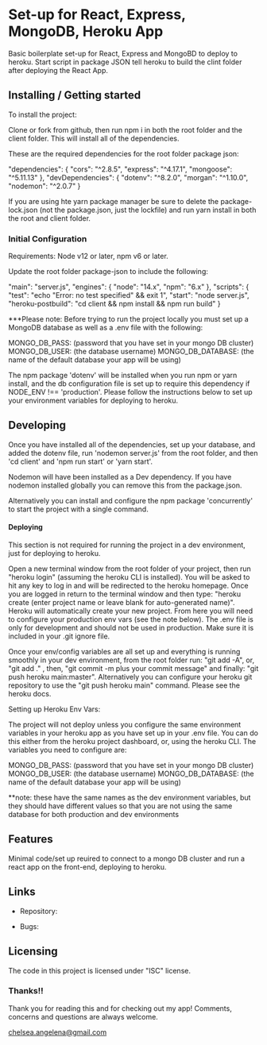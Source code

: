 # Set-up for React, Express, MongoDB, Heroku App

Basic boilerplate set-up for React, Express and MongoBD to deploy to heroku. Start script in package JSON tell heroku to build the clint folder after deploying the React App.

## Installing / Getting started

To install the project:

Clone or fork from github, then run npm i in both the root folder and the client folder. This will install all of the dependencies.

These are the required dependencies for the root folder package json:

  "dependencies": {
    "cors": "^2.8.5",
    "express": "^4.17.1",
    "mongoose": "^5.11.13"
  },
  "devDependencies": {
    "dotenv": "^8.2.0",
    "morgan": "^1.10.0",
    "nodemon": "^2.0.7"
  }

If you are using hte yarn package manager be sure to delete the package-lock.json (not the package.json, just the lockfile) and run yarn install in both the root and client folder.

### Initial Configuration
Requirements: Node v12 or later, npm v6 or later.

Update the root folder package-json to include the following:

"main": "server.js",
	"engines": {
		"node": "14.x",
		"npm": "6.x"
	},
  "scripts": {
		"test": "echo \"Error: no test specified\" && exit 1",
		"start": "node server.js",
		"heroku-postbuild": "cd client && npm install && npm run build"
  }

***Please note: Before trying to run the project locally you must set up a MongoDB database as well as a .env file with the following:

MONGO_DB_PASS: (password that you have set in your mongo DB cluster)
MONGO_DB_USER: (the database username)
MONGO_DB_DATABASE: (the name of the default database your app will be using)

The npm package 'dotenv' will be installed when you run npm or yarn install, and the db configuration file is set up to require this dependency if NODE_ENV !== 'production'. Please follow the instructions below to set up your environment variables for deploying to heroku.


## Developing

Once you have installed all of the dependencies, set up your database, and added the dotenv file, run 'nodemon server.js' from the root folder, and then 'cd client' and 'npm run start' or 'yarn start'.

Nodemon will have been installed as a Dev dependency. If you have nodemon installed globally you can remove this from the package.json.

Alternatively you can install and configure the npm package 'concurrently' to start the project with a single command.

#### Deploying

This section is not required for running the project in a dev environment, just for deploying to heroku.

Open a new terminal window from the root folder of your project, then run "heroku login" (assuming the heroku CLI is installed). You will be asked to hit any key to log in and will be redirected to the heroku homepage. Once you are logged in return to the terminal window and then type: "heroku create (enter project name or leave blank for auto-generated name)". Heroku will automatically create your new project. From here you will need to configure your production env vars (see the note below). The .env file is only for development and should not be used in production. Make sure it is included in your .git ignore file.

Once your env/config variables are all set up and everything is running smoothly in your dev environment, from the root folder run: "git add -A", or, "git add ." , then,   "git commit -m plus your commit message" and finally: "git push heroku main:master". Alternatively you can configure your heroku git repository to use the "git push heroku main" command. Please see the heroku docs.

Setting up Heroku Env Vars:

The project will not deploy unless you configure the same environment variables in your heroku app as you have set up in your .env file. You can do this either from the heroku project dashboard, or, using the heroku CLI. The variables you need to configure are:

MONGO_DB_PASS: (password that you have set in your mongo DB cluster)
MONGO_DB_USER: (the database username)
MONGO_DB_DATABASE: (the name of the default database your app will be using)

**note: these have the same names as the dev environment variables, but they should have different values so that you are not using the same database for both production and dev environments

## Features

Minimal code/set up reuired to connect to a mongo DB cluster and run a react app on the front-end, deploying to heroku.

## Links

- Repository:

- Bugs:

## Licensing
The code in this project is licensed under "ISC" license.

### Thanks!!
Thank you for reading this and for checking out my app! Comments, concerns and questions are always welcome.

chelsea.angelena@gmail.com





